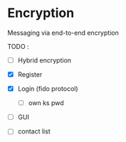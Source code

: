 # Encryption
 Messaging via end-to-end encryption

TODO :

- [ ] Hybrid encryption

- [X] Register

- [X] Login (fido protocol)
     - [ ] own ks pwd
- [ ] GUI

- [ ] contact list
